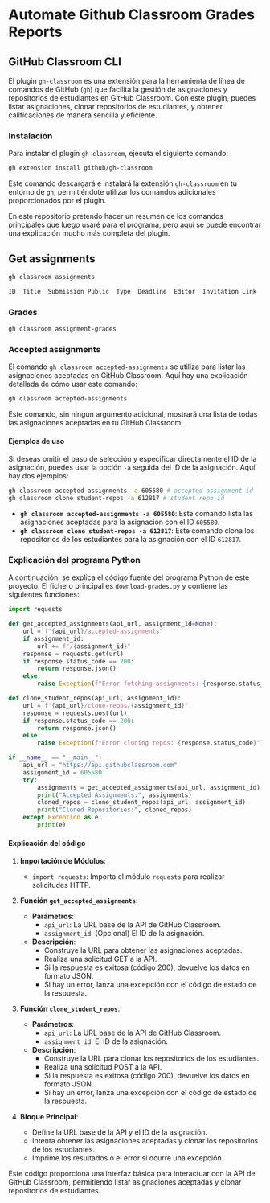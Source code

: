 # Automate Github Classroom Grades Reports

## GitHub Classroom CLI

El plugin `gh-classroom` es una extensión para la herramienta de línea de comandos de GitHub (`gh`) que facilita la gestión de asignaciones y repositorios de estudiantes en GitHub Classroom. Con este plugin, puedes listar asignaciones, clonar repositorios de estudiantes, y obtener calificaciones de manera sencilla y eficiente.

### Instalación

Para instalar el plugin `gh-classroom`, ejecuta el siguiente comando:

```bash
gh extension install github/gh-classroom
```

Este comando descargará e instalará la extensión `gh-classroom` en tu entorno de `gh`, permitiéndote utilizar los comandos adicionales proporcionados por el plugin.

En este repositorio pretendo hacer un resumen de los comandos principales que luego usaré para el programa, pero [aquí](https://github.com/github/gh-classroom) se puede encontrar una explicación mucho más completa del plugin.

## Get assignments

```bash
gh classroom assignments
```

```bash
ID  Title  Submission Public  Type  Deadline  Editor  Invitation Link  Accepted  Submissions  Passing
```

### Grades

```bash
gh classroom assignment-grades
```

### Accepted assignments

El comando `gh classroom accepted-assignments` se utiliza para listar las asignaciones aceptadas en GitHub Classroom. Aquí hay una explicación detallada de cómo usar este comando:

```bash
gh classroom accepted-assignments
```

Este comando, sin ningún argumento adicional, mostrará una lista de todas las asignaciones aceptadas en tu GitHub Classroom.

#### Ejemplos de uso

Si deseas omitir el paso de selección y especificar directamente el ID de la asignación, puedes usar la opción `-a` seguida del ID de la asignación. Aquí hay dos ejemplos:

```bash
gh classroom accepted-assignments -a 605580 # accepted assignment id
gh classroom clone student-repos -a 612817 # student repo id
```

- **`gh classroom accepted-assignments -a 605580`**: Este comando lista las asignaciones aceptadas para la asignación con el ID `605580`.
- **`gh classroom clone student-repos -a 612817`**: Este comando clona los repositorios de los estudiantes para la asignación con el ID `612817`.

### Explicación del programa Python

A continuación, se explica el código fuente del programa Python de este proyecto. El fichero principal es `download-grades.py` y contiene las siguientes funciones:

```python
import requests

def get_accepted_assignments(api_url, assignment_id=None):
    url = f"{api_url}/accepted-assignments"
    if assignment_id:
        url += f"/{assignment_id}"
    response = requests.get(url)
    if response.status_code == 200:
        return response.json()
    else:
        raise Exception(f"Error fetching assignments: {response.status_code}")

def clone_student_repos(api_url, assignment_id):
    url = f"{api_url}/clone-repos/{assignment_id}"
    response = requests.post(url)
    if response.status_code == 200:
        return response.json()
    else:
        raise Exception(f"Error cloning repos: {response.status_code}")

if __name__ == "__main__":
    api_url = "https://api.githubclassroom.com"
    assignment_id = 605580
    try:
        assignments = get_accepted_assignments(api_url, assignment_id)
        print("Accepted Assignments:", assignments)
        cloned_repos = clone_student_repos(api_url, assignment_id)
        print("Cloned Repositories:", cloned_repos)
    except Exception as e:
        print(e)
```

#### Explicación del código

1. **Importación de Módulos**:
    - `import requests`: Importa el módulo `requests` para realizar solicitudes HTTP.

2. **Función `get_accepted_assignments`**:
    - **Parámetros**:
        - `api_url`: La URL base de la API de GitHub Classroom.
        - `assignment_id`: (Opcional) El ID de la asignación.
    - **Descripción**:
        - Construye la URL para obtener las asignaciones aceptadas.
        - Realiza una solicitud GET a la API.
        - Si la respuesta es exitosa (código 200), devuelve los datos en formato JSON.
        - Si hay un error, lanza una excepción con el código de estado de la respuesta.

3. **Función `clone_student_repos`**:
    - **Parámetros**:
        - `api_url`: La URL base de la API de GitHub Classroom.
        - `assignment_id`: El ID de la asignación.
    - **Descripción**:
        - Construye la URL para clonar los repositorios de los estudiantes.
        - Realiza una solicitud POST a la API.
        - Si la respuesta es exitosa (código 200), devuelve los datos en formato JSON.
        - Si hay un error, lanza una excepción con el código de estado de la respuesta.

4. **Bloque Principal**:
    - Define la URL base de la API y el ID de la asignación.
    - Intenta obtener las asignaciones aceptadas y clonar los repositorios de los estudiantes.
    - Imprime los resultados o el error si ocurre una excepción.

Este código proporciona una interfaz básica para interactuar con la API de GitHub Classroom, permitiendo listar asignaciones aceptadas y clonar repositorios de estudiantes.